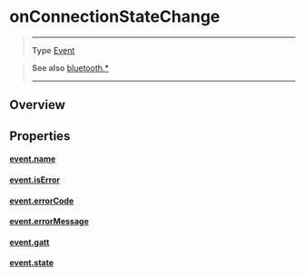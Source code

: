 # onConnectionStateChange

> --------------------- ------------------------------------------------------------------------------------------
> __Type__              [Event](https://docs.coronalabs.com/api/type/Event.html)


> __See also__          [bluetooth.*](/plugin/bluetooth.md)
> --------------------- ------------------------------------------------------------------------------------------

## Overview

## Properties

#### [event.name](/plugin/bluetooth/type/Gatt/event/onConnectionStateChange/name.md)

#### [event.isError](/plugin/bluetooth/type/Gatt/event/onConnectionStateChange/isError.md)

#### [event.errorCode](/plugin/bluetooth/type/Gatt/event/onConnectionStateChange/errorCode.md)

#### [event.errorMessage](/plugin/bluetooth/type/Gatt/event/onConnectionStateChange/errorMessage.md)

#### [event.gatt](/plugin/bluetooth/type/Gatt/event/onConnectionStateChange/gatt.md)

#### [event.state](/plugin/bluetooth/type/Gatt/event/onConnectionStateChange/state.md)